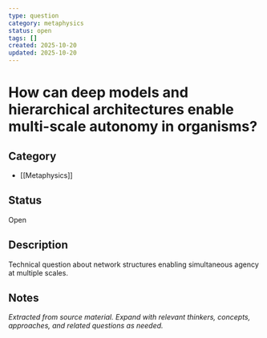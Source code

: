 ```yaml
---
type: question
category: metaphysics
status: open
tags: []
created: 2025-10-20
updated: 2025-10-20
---
```


# How can deep models and hierarchical architectures enable multi-scale autonomy in organisms?

## Category

- [[Metaphysics]]

## Status

Open

## Description

Technical question about network structures enabling simultaneous agency at multiple scales.

## Notes

*Extracted from source material. Expand with relevant thinkers, concepts, approaches, and related questions as needed.*
